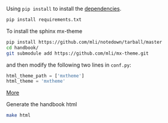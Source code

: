 Using `pip install` to install the [dependencies](requirements.txt).
```bash
pip install requirements.txt
```


To install the sphinx mx-theme
```bash
pip install https://github.com/mli/notedown/tarball/master
cd handbook/
git submodule add https://github.com/mli/mx-theme.git
```
and then modify the following two lines in `conf.py`:
```python
html_theme_path = ['mxtheme']
html_theme = 'mxtheme'
```
[More](https://github.com/mli/mx-theme/blob/master/README.md)

Generate the handbook html
```bash
make html
```
